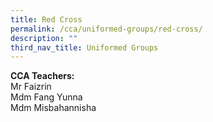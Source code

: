 ```yaml
---
title: Red Cross
permalink: /cca/uniformed-groups/red-cross/
description: ""
third_nav_title: Uniformed Groups
---
```

**CCA Teachers:**  
Mr Faizrin    
Mdm Fang Yunna   
Mdm Misbahannisha